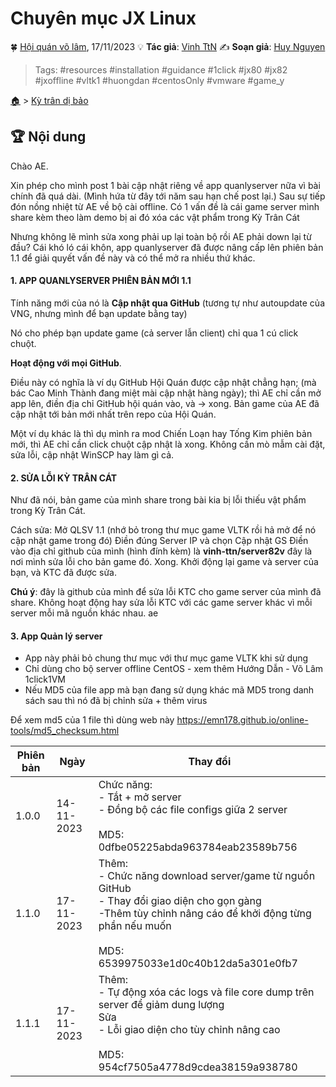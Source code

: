 # Chuyên mục JX Linux

🍀 [Hội quán võ lâm](https://fb.com/groups/volamquan), 17/11/2023
💡 **Tác giả**: [Vinh TtN](https://www.facebook.com/nghiemtucdeptrai/)
✍️ **Soạn giả**: [Huy Nguyen](https://fb.com/groups/volamquan)

> Tags: #resources #installation #guidance #1click #jx80 #jx82 #jxoffline #vltk1 #huongdan #centosOnly #vmware #game_y

[🏠](https://hackmd.io/@eurofun/home) > [Kỳ trân dị bảo](../index.md)



## 🏆 Nội dung

Chào AE.

Xin phép cho mình post 1 bài cập nhật riêng về app quanlyserver nữa vì bài chính đã quá dài. (Mình hứa từ đây tới năm sau hạn chế post lại.)
Sau sự tiếp đón nồng nhiệt từ AE về bộ cài offline. Có 1 vấn đề là cái game server mình share kèm theo làm demo bị ai đó xóa các vật phẩm trong Kỳ Trân Cát

Nhưng không lẽ mình sửa xong phải up lại toàn bộ rồi AE phải down lại từ đầu? Cái khó ló cái khôn, app quanlyserver đã được nâng cấp lên phiên bản 1.1 để giải quyết vấn đề này và có thể mở ra nhiều thứ khác.


#### 1. APP QUANLYSERVER PHIÊN BẢN MỚI 1.1


Tính năng mới của nó là **Cập nhật qua GitHub** (tương tự như autoupdate của VNG, nhưng mình để bạn update bằng tay)

Nó cho phép bạn update game (cả server lẫn client) chỉ qua 1 cú click chuột.

**Hoạt động với mọi GitHub**.

Điều này có nghĩa là ví dụ GitHub Hội Quán được cập nhật chẳng hạn; (mà bác Cao Minh Thành đang miệt mài cập nhật hàng ngày); thì AE chỉ cần mở app lên, điền địa chỉ GitHub hội quán vào, và -> xong. Bản game của AE đã cập nhật tới bản mới nhất trên repo của Hội Quán.

Một ví dụ khác là thì dụ mình ra mod Chiến Loạn hay Tống Kim phiên bản mới, thì AE chỉ cần click chuột cập nhật là xong. Không cần mò mẫm cài đặt, sửa lỗi, cập nhật WinSCP hay làm gì cả.


#### 2. SỬA LỖI KỲ TRÂN CÁT



Như đã nói, bản game của mình share trong bài kia bị lỗi thiếu vật phẩm trong Kỳ Trân Cát.

Cách sửa:
Mở QLSV 1.1 (nhớ bỏ trong thư mục game VLTK rồi hả mở để nó cập nhật game trong đó)
Điền đúng Server IP và chọn Cập nhật GS
Điền vào địa chỉ github của mình (hình đính kèm) là **vinh-ttn/server82v** đây là nơi mình sửa lỗi cho bản game đó.
Xong. Khởi động lại game và server của bạn, và KTC đã được sửa.

**Chú ý**: đây là github của mình để sửa lỗi KTC cho game server của mình đã share. Không hoạt động hay sửa lỗi KTC với các game server khác vì mỗi server mỗi mã nguồn khác nhau.
ae


#### 3. App Quản lý server
- App này phải bỏ chung thư mục với thư mục game VLTK khi sử dụng
- Chỉ dùng cho bộ server offline CentOS - xem thêm Hướng Dẫn - Võ Lâm 1click1VM
- Nếu MD5 của file app mà bạn đang sử dụng khác mã MD5 trong danh sách sau thì nó đã bị chỉnh sửa + thêm virus 

Để xem md5 của 1 file thì dùng web này
https://emn178.github.io/online-tools/md5_checksum.html


| Phiên bản | Ngày       | Thay đổi                                                     |
| --------- | ---------- | ------------------------------------------------------------ |
| 1.0.0     | 14-11-2023 | Chức năng: <br />- Tắt + mở server <br />- Đồng bộ các file configs giữa 2 server <br /><br />MD5: 0dfbe05225abda963784eab23589b756 |
| 1.1.0     | 17-11-2023 | Thêm: <br />- Chức năng download server/game từ nguồn GitHub <br />- Thay đổi giao diện cho gọn gàng <br />-Thêm tùy chỉnh nâng cáo để khởi động từng phần nếu muốn  <br /><br />MD5:  6539975033e1d0c40b12da5a301e0fb7 |
| 1.1.1     | 17-11-2023 | Thêm: <br />- Tự động xóa các logs và file core dump trên server để giảm dung lượng <br />Sửa <br />- Lỗi giao diện cho tùy chỉnh nâng cao  <br /><br />MD5: 954cf7505a4778d9cdea38159a938780 |
